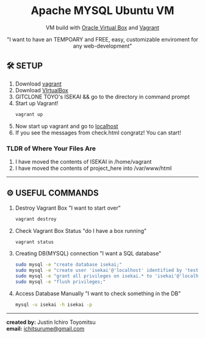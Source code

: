 <h1 align="center">
  Apache MYSQL Ubuntu VM
</h1>
<p align="center">
  VM build with <a href="https://www.virtualbox.org" target="_blank">Oracle Virtual Box</a> and <a href="https://www.vagrantup.com" target="_blank">Vagrant</a> 
</p>
<p align="center">
  "I want to have an TEMPOARY and FREE, easy, customizable enviroment for any web-development"
</p>

## 🛠 SETUP
1. Download [vagrant](https://www.vagrantup.com/downloads)
2. Download [VIrtualBox](https://www.virtualbox.org/)
3. GITCLONE TOYO's ISEKAI && go to the directory in command prompt
4. Start up Vagrant!
    ```sh
    vagrant up
    ```
6. Now start up vagrant and go to [localhost](http://127.0.0.1:8080/check.html)
7. If you see the messages from check.html congratz! You can start!

### TLDR of Where Your Files Are
1. I have moved the contents of ISEKAI in /home/vagrant
2. I have moved the contents of project_here into /var/www/html

---

## :gear: USEFUL COMMANDS
1. Destroy Vagrant Box "I want to start over"
   ```sh
   vagrant destroy
   ```
2. Check Vagrant Box Status "do I have a box running"
   ```sh
   vagrant status
   ```
3. Creating DB(MYSQL) connection "I want a SQL database"
   ```sh
   sudo mysql -e "create database isekai;"
   sudo mysql -e "create user 'isekai'@'localhost' identified by 'test123';"
   sudo mysql -e "grant all privileges on isekai.* to 'isekai'@'localhost';"
   sudo mysql -e "flush privileges;"
   ```  
3. Access Database Manually "I want to check something in the DB"
   ```sh
   mysql -u isekai -h isekai -p
   ``` 
---
**created by:** Justin Ichiro Toyomitsu <br/>
**email:** ichitsurume@gmail.com
